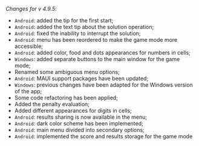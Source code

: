 _Changes for v 4.9.5_:
- `Android`: added the tip for the first start;
- `Android`: added the text tip about the solution operation;
- `Android`: fixed the inability to interrupt the solution;
- `Android`: menu has been reordered to make the game mode more accessible;
- `Android`: added color, food and dots appearances for numbers in cells;
- `Windows`: added separate buttons to the main window for the game mode;
- Renamed some ambiguous menu options;
- `Android`: MAUI support packages have been updated;
- `Windows`: previous changes have been adapted for the Windows version of the app;
- Some code refactoring has been applied;
- Added the penalty evaluation;
- Added different appearances for digits in cells;
- `Android`: results sharing is now available in the menu;
- `Android`: dark color scheme has been implemented;
- `Android`: main menu divided into secondary options;
- `Android`: implemented the score and results storage for the game mode
